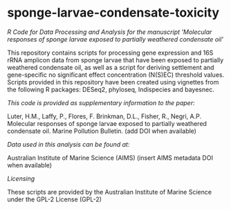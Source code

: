 # sponge-larvae-condensate-toxicity
*R Code for Data Processing and Analysis for the manuscript 'Molecular responses of sponge larvae exposed to partially weathered condensate oil'*

This repository contains scripts for processing gene expression and 16S rRNA amplicon data from sponge larvae that have been exposed to partially weathered condensate oil, as well as a script for deriving settlement and gene-specific no significant effect concentration (N(S)EC) threshold values. Scripts provided in this repository have been created using vignettes from the following R packages: DESeq2, phyloseq, Indispecies and bayesnec.

*This code is provided as supplementary information to the paper:* 

Luter, H.M., Laffy, P., Flores, F. Brinkman, D.L., Fisher, R., Negri, A.P. Molecular responses of sponge larvae exposed to partially weathered condensate oil. Marine Pollution Bulletin. (add DOI when available)

*Data used in this analysis can be found at:*

Australian Institute of Marine Science (AIMS) (insert AIMS metadata DOI when available)

*Licensing*

These scripts are provided by the Australian Institute of Marine Science under the GPL-2 License (GPL-2)

